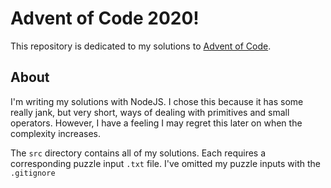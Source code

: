 # Advent of Code 2020!

This repository is dedicated to my solutions to [Advent of Code](https://adventofcode.com/).

## About

I'm writing my solutions with NodeJS. I chose this because it has some really jank, but very short, ways of dealing with primitives and small operators. However, I have a feeling I may regret this later on when the complexity increases.

The `src` directory contains all of my solutions. Each requires a corresponding puzzle input `.txt` file. I've omitted my puzzle inputs with the `.gitignore`
